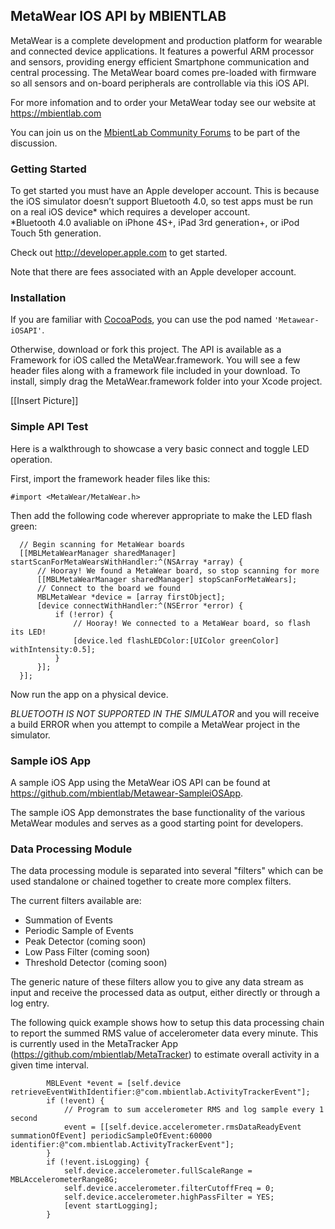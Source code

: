 ## MetaWear IOS API by MBIENTLAB

MetaWear is a complete development and production platform for wearable and connected device applications.  It features a powerful ARM processor and sensors, providing energy efficient Smartphone communication and central processing.  The MetaWear board comes pre-loaded with firmware so all sensors and on-board peripherals are controllable via this iOS API.

For more infomation and to order your MetaWear today see our website at https://mbientlab.com

You can join us on the [MbientLab Community Forums](http://community.mbientlab.com) to be part of the discussion.

### Getting Started

To get started you must have an Apple developer account. This is because the iOS simulator doesn’t support Bluetooth 4.0, so test apps must be run on a real iOS device* which requires a developer account.  
*Bluetooth 4.0 avaliable on iPhone 4S+, iPad 3rd generation+, or iPod Touch 5th generation.

Check out http://developer.apple.com to get started. 

Note that there are fees associated with an Apple developer account.

### Installation

If you are familiar with [CocoaPods](http://cocoapods.org/), you can use the pod named `'Metawear-iOSAPI'`.

Otherwise, download or fork this project.  The API is available as a Framework for iOS called the MetaWear.framework. You will see a few header files along with a framework file included in your download.  To install, simply drag the MetaWear.framework folder into your Xcode project.

[[Insert Picture]]

### Simple API Test

Here is a walkthrough to showcase a very basic connect and toggle LED operation.

First, import the framework header files like this:
```obj-c
#import <MetaWear/MetaWear.h>
```

Then add the following code wherever appropriate to make the LED flash green:
```obj-c
  // Begin scanning for MetaWear boards
  [[MBLMetaWearManager sharedManager] startScanForMetaWearsWithHandler:^(NSArray *array) {
      // Hooray! We found a MetaWear board, so stop scanning for more
      [[MBLMetaWearManager sharedManager] stopScanForMetaWears];
      // Connect to the board we found
      MBLMetaWear *device = [array firstObject];
      [device connectWithHandler:^(NSError *error) {
          if (!error) {
              // Hooray! We connected to a MetaWear board, so flash its LED!
              [device.led flashLEDColor:[UIColor greenColor] withIntensity:0.5];
          }
      }];
  }];
```
Now run the app on a physical device. 

*BLUETOOTH IS NOT SUPPORTED IN THE SIMULATOR* and you will receive a build ERROR when you attempt to compile a MetaWear project in the simulator.

### Sample iOS App

A sample iOS App using the MetaWear iOS API can be found at https://github.com/mbientlab/Metawear-SampleiOSApp.

The sample iOS App demonstrates the base functionality of the various MetaWear modules and serves as a good starting point for developers.

### Data Processing Module

The data processing module is separated into several "filters" which can be used standalone or chained together to create more complex filters.

The current filters available are:
- Summation of Events
- Periodic Sample of Events
- Peak Detector (coming soon)
- Low Pass Filter (coming soon)
- Threshold Detector (coming soon)

The generic nature of these filters allow you to give any data stream as input and receive the processed data as output, either directly or through a log entry.

The following quick example shows how to setup this data processing chain to report the summed RMS value of accelerometer data every minute. This is currently used in the MetaTracker App (https://github.com/mbientlab/MetaTracker) to estimate overall activity in a given time interval.


```obj-c
        MBLEvent *event = [self.device retrieveEventWithIdentifier:@"com.mbientlab.ActivityTrackerEvent"];
        if (!event) {
            // Program to sum accelerometer RMS and log sample every 1 second
            event = [[self.device.accelerometer.rmsDataReadyEvent summationOfEvent] periodicSampleOfEvent:60000 identifier:@"com.mbientlab.ActivityTrackerEvent"];
        }
        if (!event.isLogging) {
            self.device.accelerometer.fullScaleRange = MBLAccelerometerRange8G;
            self.device.accelerometer.filterCutoffFreq = 0;
            self.device.accelerometer.highPassFilter = YES;
            [event startLogging];
        }
```
